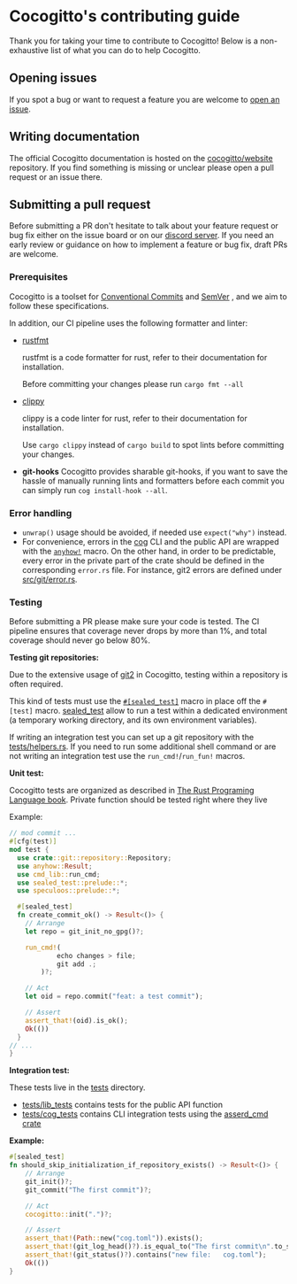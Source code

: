 # Cocogitto's contributing guide

Thank you for taking your time to contribute to Cocogitto! Below is a non-exhaustive list of what you can
do to help Cocogitto.

## Opening issues

If you spot a bug or want to request a feature you are welcome to [open an issue](https://github.com/cocogitto/cocogitto/issues/new/choose).

## Writing documentation

The official Cocogitto documentation is hosted on the [cocogitto/website](https://github.com/cocogitto/website) repository.
If you find something is missing or unclear please open a pull request or an issue there.

## Submitting a pull request

Before submitting a PR don't hesitate to talk about your feature request or bug fix either on the issue board or on
our [discord server](https://discord.gg/951009223121195021).
If you need an early review or guidance on how to implement a feature or bug fix, draft PRs are welcome.

### Prerequisites

Cocogitto is a toolset for [Conventional Commits](https://www.conventionalcommits.org/en/v1.0.0/) and [SemVer](https://semver.org/)
, and we aim to follow these specifications.

In addition, our CI pipeline uses the following formatter and linter:

- [rustfmt](https://github.com/rust-lang/rustfmt)

  rustfmt is a code formatter for rust, refer to their documentation for installation.

  Before committing your changes please run `cargo fmt --all`

- [clippy](https://github.com/rust-lang/rust-clippy)

  clippy is a code linter for rust, refer to their documentation for installation.

  Use `cargo clippy` instead of `cargo build` to spot lints before committing your changes.

- **git-hooks**
  Cocogitto provides sharable git-hooks, if you want to save the hassle of manually running lints and formatters before
  each commit you can simply run `cog install-hook --all`.

### Error handling
* `unwrap()` usage should be avoided, if needed use `expect("why")` instead.
* For convenience, errors in the [cog](src/bin/cog.rs) CLI and the public API are wrapped with the
  [`anyhow!`](https://docs.rs/anyhow/latest/anyhow/macro.anyhow.html) macro.
  On the other hand, in order to be predictable, every error in the private part of the crate should be defined
  in the corresponding `error.rs` file. For instance, git2 errors are defined under [src/git/error.rs](src/git/error.rs).

### Testing

Before submitting a PR please make sure your code is tested. The CI pipeline ensures that coverage never drops by more than
1%, and total coverage should never go below 80%.

**Testing git repositories:**

Due to the extensive usage of [git2](https://crates.io/crates/git2) in Cocogitto,
testing within a repository is often required.


This kind of tests must use the [`#[sealed_test]`](https://crates.io/crates/sealed_test)
macro in place off the `#[test]` macro. [sealed_test](https://crates.io/crates/sealed_test) allow to run a test
within a dedicated environment (a temporary working directory, and its own environment variables).

If writing an integration test you can set up a git repository with the [tests/helpers.rs](tests/helpers.rs).
If you need to run some additional shell command or are not writing an integration test use the `run_cmd!`/`run_fun!` macros.

**Unit test:**

Cocogitto tests are organized as described in [The Rust Programing Language book](https://doc.rust-lang.org/stable/book/ch11-03-test-organization.html).
Private function should be tested right where they live

Example:
```rust
// mod commit ...
#[cfg(test)]
mod test {
  use crate::git::repository::Repository;
  use anyhow::Result;
  use cmd_lib::run_cmd;
  use sealed_test::prelude::*;
  use speculoos::prelude::*;

  #[sealed_test]
  fn create_commit_ok() -> Result<()> {
    // Arrange
    let repo = git_init_no_gpg()?;

    run_cmd!(
            echo changes > file;
            git add .;
        )?;

    // Act
    let oid = repo.commit("feat: a test commit");

    // Assert
    assert_that!(oid).is_ok();
    Ok(())
  }
// ...
}
```

**Integration test:**

These tests live in the [tests](tests) directory.
- [tests/lib_tests](tests/lib_tests) contains tests for the public API function
- [tests/cog_tests](tests/cog_tests) contains CLI integration tests using the [asserd_cmd crate](https://crates.io/crates/assert_cmd)

**Example:**
```rust
#[sealed_test]
fn should_skip_initialization_if_repository_exists() -> Result<()> {
    // Arrange
    git_init()?;
    git_commit("The first commit")?;

    // Act
    cocogitto::init(".")?;

    // Assert
    assert_that!(Path::new("cog.toml")).exists();
    assert_that!(git_log_head()?).is_equal_to("The first commit\n".to_string());
    assert_that!(git_status()?).contains("new file:   cog.toml");
    Ok(())
}
```
